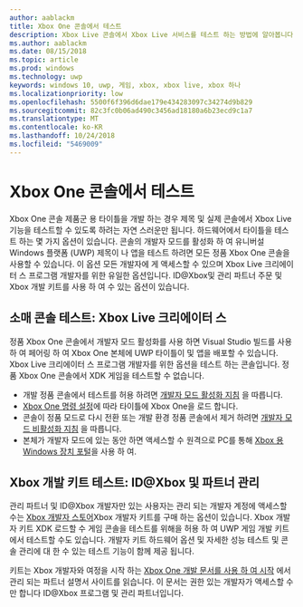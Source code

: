 ```yaml
---
author: aablackm
title: Xbox One 콘솔에서 테스트
description: Xbox Live 콘솔에서 Xbox Live 서비스를 테스트 하는 방법에 알아봅니다.
ms.author: aablackm
ms.date: 08/15/2018
ms.topic: article
ms.prod: windows
ms.technology: uwp
keywords: windows 10, uwp, 게임, xbox, xbox live, xbox 하나
ms.localizationpriority: low
ms.openlocfilehash: 5500f6f396d6dae179e434283097c34274d9b829
ms.sourcegitcommit: 82c3fc0b06ad490c3456ad18180a6b23ecd9c1a7
ms.translationtype: MT
ms.contentlocale: ko-KR
ms.lasthandoff: 10/24/2018
ms.locfileid: "5469009"
---
```

# <a name="testing-on-the-xbox-one-console"></a>Xbox One 콘솔에서 테스트

Xbox One 콘솔 제품군 용 타이틀을 개발 하는 경우 제목 및 실제 콘솔에서 Xbox Live 기능을 테스트할 수 있도록 하려는 자연 스러운만 됩니다. 하드웨어에서 타이틀을 테스트 하는 몇 가지 옵션이 있습니다. 콘솔의 개발자 모드를 활성화 하 여 유니버설 Windows 플랫폼 (UWP) 제목이 나 앱을 테스트 하려면 모든 정품 Xbox One 콘솔을 사용할 수 있습니다. 이 옵션 모든 개발자에 게 액세스할 수 있으며 Xbox Live 크리에이터 스 프로그램 개발자를 위한 유일한 옵션입니다. ID@Xbox및 관리 파트너 주문 및 Xbox 개발 키트를 사용 하 여 수 있는 옵션이 있습니다.

## <a name="retail-console-testing-xbox-live-creators"></a>소매 콘솔 테스트: Xbox Live 크리에이터 스

정품 Xbox One 콘솔에서 개발자 모드 활성화를 사용 하면 Visual Studio 빌드를 사용 하 여 페어링 하 여 Xbox One 본체에 UWP 타이틀이 및 앱을 배포할 수 있습니다. Xbox Live 크리에이터 스 프로그램 개발자를 위한 옵션을 테스트 하는 콘솔입니다. 정품 Xbox One 콘솔에서 XDK 게임을 테스트할 수 없습니다.

* 개발 정품 콘솔에서 테스트를 허용 하려면 [개발자 모드 활성화 지침](../xbox-apps/devkit-activation.md) 을 따릅니다.  
* [Xbox One 명령 설정](../xbox-apps/development-environment-setup.md#setting-up-your-xbox-one)에 따라 타이틀에 Xbox One을 로드 합니다.  
* 콘솔이 정품 모드로 다시 전환 또는 개발 환경 정품 콘솔에서 제거 하려면 [개발자 모드 비활성화 지침](../xbox-apps/devkit-deactivation.md) 을 따릅니다.  
* 본체가 개발자 모드에 있는 동안 하면 액세스할 수 원격으로 PC를 통해 [Xbox 용 Windows 장치 포털](../debug-test-perf/device-portal-xbox.md)을 사용 하 여.  

## <a name="xbox-development-kit-testing-idxbox-and-managed-partners"></a>Xbox 개발 키트 테스트: ID@Xbox 및 파트너 관리

관리 파트너 및 ID@Xbox 개발자만 있는 사용자는 관리 되는 개발자 계정에 액세스할 수는 [Xbox 개발자 스토어](https://gamedevstore.partners.extranet.microsoft.com/)Xbox 개발자 키트를 구매 하는 옵션이 있습니다. Xbox 개발자 키트 XDK 로드할 수 게임 콘솔을 테스트를 위해을 허용 하 여 UWP 게임 개발 키트에서 테스트할 수도 있습니다. 개발자 키트 하드웨어 옵션 및 자세한 성능 테스트 및 콘솔 관리에 대 한 수 있는 테스트 기능이 함께 제공 됩니다.

키트는 Xbox 개발자와 여정을 시작 하는 [Xbox One 개발 문서를 사용 하 여 시작](https://developer.microsoft.com/en-us/games/xbox/docs/xdk/atoc-getting-started) 에서 관리 되는 파트너 설명서 사이트를 읽습니다. 이 문서는 권한 있는 개발자가 액세스할 수만 합니다 ID@Xbox 프로그램 및 관리 파트너입니다.